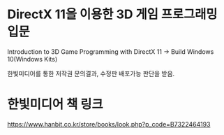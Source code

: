 # DirectX 11을 이용한 3D 게임 프로그래밍 입문

Introduction to 3D Game Programming with DirectX 11 -> Build Windows 10(Windows Kits)

한빛미디어를 통한 저작권 문의결과, 수정판 배포가능 판단을 받음.

# 한빛미디어 책 링크
https://www.hanbit.co.kr/store/books/look.php?p_code=B7322464193
